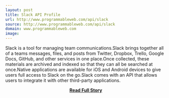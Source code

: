 ```yaml
---
layout: post
title: Slack API Profile
url: http://www.programmableweb.com/api/slack
source: http://www.programmableweb.com/api/slack
domain: www.programmableweb.com
image: 
---
```


<p>Slack is a tool for managing team communications.Slack brings together all of a teams messages, files, and posts from Twitter, Dropbox, Trello, Google Docs, GitHub, and other services in one place.Once collected, these materials are archived and indexed so that they can all be searched at once.Native applications are available for iOS and Android devices to give users full access to Slack on the go.Slack comes with an API that allows users to integrate it with other third-party applications.</p>
<center><p><a href="http://www.programmableweb.com/api/slack" style='padding:25px; font-sze:18px; font-weight: bold;'>Read Full Story</a></p></center>
